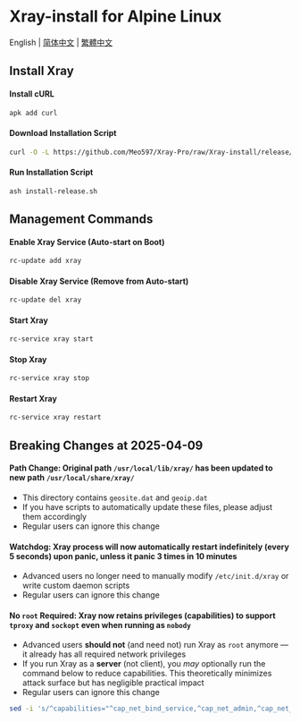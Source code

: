# Xray-install for Alpine Linux

English | [简体中文](README_zh-Hans.md) | [繁體中文](README_zh-Hant.md)

## Install Xray

#### Install cURL

```sh
apk add curl
```

#### Download Installation Script

```sh
curl -O -L https://github.com/Meo597/Xray-Pro/raw/Xray-install/release/alpinelinux/install-release.sh
```

#### Run Installation Script

```sh
ash install-release.sh
```

## Management Commands

#### Enable Xray Service (Auto-start on Boot)

```sh
rc-update add xray
```

#### Disable Xray Service (Remove from Auto-start)

```sh
rc-update del xray
```

#### Start Xray

```sh
rc-service xray start
```

#### Stop Xray

```sh
rc-service xray stop
```

#### Restart Xray

```sh
rc-service xray restart
```

## Breaking Changes at 2025-04-09

#### Path Change: Original path `/usr/local/lib/xray/` has been updated to new path `/usr/local/share/xray/`

- This directory contains `geosite.dat` and `geoip.dat`
- If you have scripts to automatically update these files, please adjust them accordingly
- Regular users can ignore this change

#### Watchdog: Xray process will now automatically restart indefinitely (every 5 seconds) upon panic, unless it panic 3 times in 10 minutes

- Advanced users no longer need to manually modify `/etc/init.d/xray` or write custom daemon scripts
- Regular users can ignore this change

#### No `root` Required: Xray now retains privileges (capabilities) to support `tproxy` and `sockopt` even when running as `nobody`

- Advanced users **should not** (and need not) run Xray as `root` anymore — it already has all required network privileges
- If you run Xray as a **server** (not client), you _may_ optionally run the command below to reduce capabilities. This theoretically minimizes attack surface but has negligible practical impact
- Regular users can ignore this change

```sh
sed -i 's/^capabilities="^cap_net_bind_service,^cap_net_admin,^cap_net_raw"$/capabilities="^cap_net_bind_service"/g' /etc/init.d/xray
```
